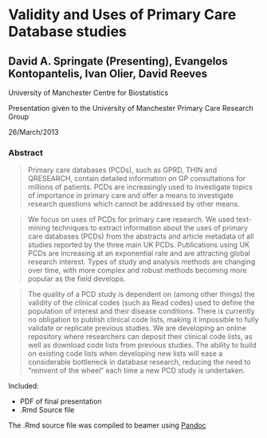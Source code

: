 Validity and Uses of Primary Care Database studies
===================================================

David A. Springate (Presenting), Evangelos Kontopantelis, Ivan Olier, David Reeves
----------------------------------------------------------------------------------

University of Manchester Centre for Biostatistics

Presentation given to the University of Manchester Primary Care Research Group

26/March/2013

### Abstract

> Primary care databases (PCDs), such as GPRD, THIN and QRESEARCH, contain detailed information on GP consultations for millions of patients. PCDs are increasingly used to investigate topics of importance in primary care and offer a means to investigate research questions which cannot be addressed by other means. 

> We focus on uses of PCDs for primary care research. We used text-mining techniques to extract information about the uses of primary care databases (PCDs) from the abstracts and article metadata of all studies reported by the three main UK PCDs. Publications using UK PCDs are increasing at an exponential rate and are attracting global research interest.  Types of study and analysis methods are changing over time, with more complex and robust methods becoming more popular as the field develops.

> The quality of a PCD study is dependent on (among other things) the validity of the clinical codes (such as Read codes) used to define the population of interest and their disease conditions.  There is currently no obligation to publish clinical code lists, making it impossible to fully validate or replicate previous studies. We are developing an online repository where researchers can deposit their clinical code lists, as well as download code lists from previous studies.  The ability to build on existing code lists when developing new lists will ease a considerable bottleneck in database research, reducing the need to “reinvent of the wheel” each time a new PCD study is undertaken.  


Included:

* PDF of final presentation
* .Rmd Source file

The .Rmd source file  was compiled to beamer using [Pandoc](http://johnmacfarlane.net/pandoc/)

